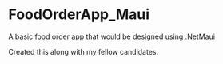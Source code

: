 # FoodOrderApp_Maui
A basic food order app that would be designed using .NetMaui

Created this along with my fellow candidates.
